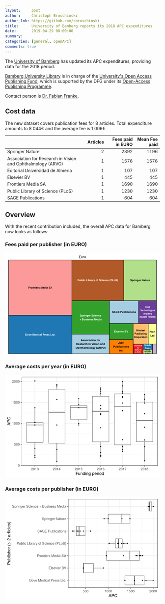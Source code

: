```yaml
---
layout:     post
author:     Christoph Broschinski
author_lnk: https://github.com/cbroschinski
title:      University of Bamberg reports its 2018 APC expenditures
date:       2019-04-29 08:00:00
summary:    
categories: [general, openAPC]
comments: true
---
```




The [University of Bamberg](https://www.uni-bamberg.de/en/) has updated its APC expenditures, providing data for the 2018 period.

[Bamberg University Library](http://www.uni-bamberg.de/en/ub/) is in charge of the [University's Open Access Publishing Fund](http://www.uni-bamberg.de/en/ub/publishing/open-access-publishing/open-access-funds), which is supported by the DFG under its [Open-Access Publishing Programme](http://www.dfg.de/en/research_funding/programmes/infrastructure/lis/funding_opportunities/open_access/).

Contact person is [Dr. Fabian Franke](mailto:fabian.franke@uni-bamberg.de).

## Cost data



The new dataset covers publication fees for 8 articles. Total expenditure amounts to 8 044€ and the average fee is 1 006€.


|                                                            | Articles| Fees paid in EURO| Mean Fee paid|
|:-----------------------------------------------------------|--------:|-----------------:|-------------:|
|Springer Nature                                             |        2|              2392|          1196|
|Association for Research in Vision and Ophthalmology (ARVO) |        1|              1576|          1576|
|Editorial Universidad de Almeria                            |        1|               107|           107|
|Elsevier BV                                                 |        1|               445|           445|
|Frontiers Media SA                                          |        1|              1690|          1690|
|Public Library of Science (PLoS)                            |        1|              1230|          1230|
|SAGE Publications                                           |        1|               604|           604|

## Overview

With the recent contribution included, the overall APC data for Bamberg now looks as follows:

### Fees paid per publisher (in EURO)

![plot of chunk tree_bamberg_2019_04_29_full](/figure/tree_bamberg_2019_04_29_full-1.png)

###  Average costs per year (in EURO)

![plot of chunk box_bamberg_2019_04_29_year_full](/figure/box_bamberg_2019_04_29_year_full-1.png)

###  Average costs per publisher (in EURO)

![plot of chunk box_bamberg_2019_04_29_publisher_full](/figure/box_bamberg_2019_04_29_publisher_full-1.png)
